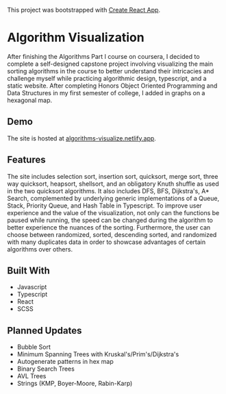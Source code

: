 This project was bootstrapped with [Create React App](https://github.com/facebook/create-react-app).

# Algorithm Visualization
After finishing the Algorithms Part I course on coursera, I decided to complete a self-designed capstone project involving visualizing the main sorting algorithms in the course to better understand their intricacies and challenge myself while practicing algorithmic design, typescript, and a static website. After completing Honors Object Oriented Programming and Data Structures in my first semester of college, I added in graphs on a hexagonal map.

## Demo
The site is hosted at <a href='https://algorithms-visualize.netlify.app'>algorithms-visualize.netlify.app</a>.

## Features
The site includes selection sort, insertion sort, quicksort, merge sort, three way quicksort, heapsort, shellsort, and an obligatory Knuth shuffle as used in the two quicksort algorithms. It also includes DFS, BFS, Dijkstra's, A* Search, complemented by underlying generic implementations of a Queue, Stack, Priority Queue, and Hash Table in Typescript. To improve user experience and the value of the visualization, not only can the functions be paused while running, the speed can be changed during the algorithm to better experience the nuances of the sorting. Furthermore, the user can choose between randomized, sorted, descending sorted, and randomized with many duplicates data in order to showcase advantages of certain algorithms over others.

## Built With
- Javascript
- Typescript
- React
- SCSS

## Planned Updates
- Bubble Sort
- Minimum Spanning Trees with Kruskal's/Prim's/Dijkstra's
- Autogenerate patterns in hex map
- Binary Search Trees 
- AVL Trees
- Strings (KMP, Boyer-Moore, Rabin-Karp)
